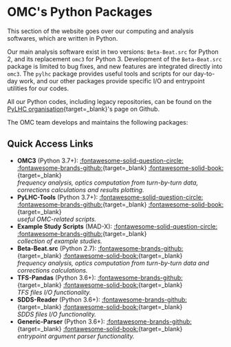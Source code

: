 # OMC's Python Packages

This section of the website goes over our computing and analysis softwares, which are written in Python.

Our main analysis software exist in two versions: `Beta-Beat.src` for Python 2, and its replacement `omc3` for Python 3.
Development of the `Beta-Beat.src` package is limited to bug fixes, and new features are integrated directly into `omc3`.
The `pylhc` package provides useful tools and scripts for our day-to-day work, and our other packages provide specific I/O and entrypoint utilities for our codes. 

All our Python codes, including legacy repositories, can be found on the [PyLHC organisation][pylhc_github]{target=_blank}'s page on Github.

The OMC team develops and maintains the following packages:

## Quick Access Links

- **OMC3** (Python 3.7+): [:fontawesome-solid-question-circle:](omc3/about.md) [:fontawesome-brands-github:][omc3]{target=\_blank} [:fontawesome-solid-book:][omc3_doc]{target=\_blank} <br>
  _frequency analysis, optics computation from turn-by-turn data, corrections calculations and results plotting._
- **PyLHC-Tools** (Python 3.7+): [:fontawesome-solid-question-circle:](pylhc/about.md) [:fontawesome-brands-github:][pylhc]{target=\_blank} [:fontawesome-solid-book:][pylhc_doc]{target=\_blank} <br>
  _useful OMC-related scripts._
- **Example Study Scripts** (MAD-X): [:fontawesome-solid-question-circle:](mess/about.md) [:fontawesome-brands-github:][mess]{target=\_blank} <br>
  _collection of example studies._
- **Beta-Beat.src** (Python 2.7): [:fontawesome-brands-github:][betabeatsrc]{target=\_blank} [:fontawesome-solid-book:][betabeatsrc_doc]{target=\_blank} <br>
  _frequency analysis, optics computation from turn-by-turn data and corrections calculations._
- **TFS-Pandas** (Python 3.6+): [:fontawesome-brands-github:][tfspandas]{target=\_blank} [:fontawesome-solid-book:][tfspandas_doc]{target=\_blank} <br>
  _*TFS files* I/O functionality._
- **SDDS-Reader** (Python 3.6+): [:fontawesome-brands-github:][sdds]{target=\_blank} [:fontawesome-solid-book:][sdds_doc]{target=\_blank} <br>
  _*SDDS files* I/O functionality._
- **Generic-Parser** (Python 3.6+): [:fontawesome-brands-github:][generic_parser]{target=\_blank} [:fontawesome-solid-book:][generic_parser_doc]{target=\_blank} <br>
  _entrypoint argument parser functionality._


[pylhc_github]: https://github.com/pylhc/ 
[betabeatsrc]: https://github.com/pylhc/Beta-Beat.src
[betabeatsrc_doc]: https://pylhc.github.io/Beta-Beat.src
[omc3]: https://github.com/pylhc/omc3
[omc3_doc]: https://pylhc.github.io/omc3
[pylhc]: https://github.com/pylhc/pylhc
[pylhc_doc]: https://pylhc.github.io/PyLHC
[tfspandas]: https://github.com/pylhc/tfs
[tfspandas_doc]: https://pylhc.github.io/tfs
[sdds]: https://github.com/pylhc/sdds
[sdds_doc]: https://pylhc.github.io/sdds
[generic_parser]: https://github.com/pylhc/generic_parser
[generic_parser_doc]: https://pylhc.github.io/generic_parser
[mess]: https://github.com/pylhc/MESS